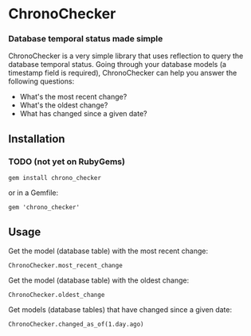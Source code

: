 # ChronoChecker
### Database temporal status made simple

ChronoChecker is a very simple library that uses reflection to query the database temporal status.
Going through your database models (a timestamp field is required), ChronoChecker can help you answer the following questions:

- What's the most recent change?
- What's the oldest change?
- What has changed since a given date?

## Installation

### TODO (not yet on RubyGems)
`gem install chrono_checker`

or in a Gemfile:

`gem 'chrono_checker'`

## Usage

Get the model (database table) with the most recent change:

`ChronoChecker.most_recent_change`

Get the model (database table) with the oldest change:

`ChronoChecker.oldest_change`

Get models (database tables) that have changed since a given date:

`ChronoChecker.changed_as_of(1.day.ago)`